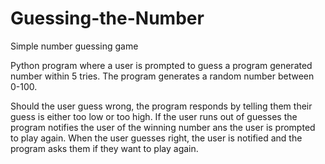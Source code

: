 # Guessing-the-Number
Simple number guessing game

Python program where a user is prompted to guess a program generated number within 5 tries. The program generates a random number between 0-100.

Should the user guess wrong, the program responds by telling them their guess is either too low or too high. If the user runs out of guesses the program notifies the user of the winning number ans the user is prompted to play again. When the user guesses right, the user is notified and the program asks them if they want to play again.
